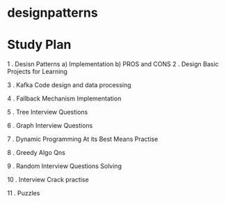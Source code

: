 # designpatterns


# Study Plan

1 . Desisn Patterns 
	a) Implementation 
	b) PROS and CONS 
2 . Design Basic Projects for Learning 

3 . Kafka Code design and data processing 

4 . Fallback Mechanism Implementation 

5 . Tree Interview Questions 

6 . Graph Interview Questions 

7 . Dynamic Programming At its Best Means Practise 

8 . Greedy Algo Qns 

9 . Random Interview Questions Solving 

10 . Interview Crack practise 

11 . Puzzles 




